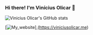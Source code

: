 ### Hi there! I'm Vinícius Olicar 👋



![Vinicius Olicar's GitHub stats](https://github-readme-stats.vercel.app/api?username=volicar&show_icons=true&theme=dracula)

[![My_website](https://dyn-qrcode.vercel.app/api?url=https://viniciusolicar.me)],(https://viniciusolicar.me)

<!--
- 🔭 I’m currently working on ...
- 🌱 I’m currently learning ...
- 👯 I’m looking to collaborate on ...
- 🤔 I’m looking for help with ...
- 💬 Ask me about ...
- 📫 How to reach me: ...
- 😄 Pronouns: ...
- ⚡ Fun fact: ...
-->
